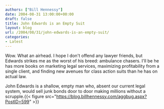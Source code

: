 ```yaml
---
authors: ["Bill Hennessy"]
date: 2004-08-31 13:00:00+00:00
draft: false
title: John Edwards is an Empty Suit
layout: blog
url: /2004/08/31/john-edwards-is-an-empty-suit/
categories:
- Latest
---
```


Wow.  What an airhead.  I hope I don't offend any lawyer friends, but Edwards strikes me as the worst of his breed:  ambulance chasers.  I'll be he has more books on marketing legal services, maximizing profitability from a single client, and finding new avenues for class action suits than he has on actual law.    
  
John Edwards is a shallow, empty man who, absent our current legal system, would sell junk bonds door to door making millions without a scrupple.{{< figure src="https://blog.billhennessy.com/aggbug.aspx?PostID=599" >}}

